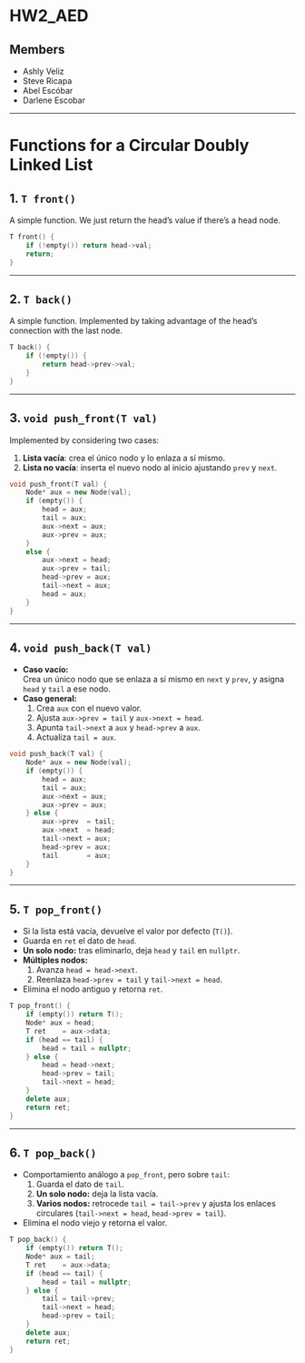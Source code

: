 # HW2_AED

## Members
- Ashly Veliz
- Steve Ricapa
- Abel Escóbar
- Darlene Escobar

---

# Functions for a Circular Doubly Linked List

## 1. `T front()`
A simple function. We just return the head’s value if there’s a head node.

```cpp
T front() {
    if (!empty()) return head->val;
    return;
}
```

---

## 2. `T back()`
A simple function. Implemented by taking advantage of the head’s connection with the last node.

```cpp
T back() {
    if (!empty()) {
        return head->prev->val;
    }
}
```

---

## 3. `void push_front(T val)`
Implemented by considering two cases:
1. **Lista vacía**: crea el único nodo y lo enlaza a sí mismo.
2. **Lista no vacía**: inserta el nuevo nodo al inicio ajustando `prev` y `next`.

```cpp
void push_front(T val) {
    Node* aux = new Node(val);
    if (empty()) {
        head = aux;
        tail = aux;
        aux->next = aux;
        aux->prev = aux;
    }
    else {
        aux->next = head;
        aux->prev = tail;
        head->prev = aux;
        tail->next = aux;
        head = aux;
    }
}
```

---

## 4. `void push_back(T val)`
- **Caso vacío:**  
  Crea un único nodo que se enlaza a sí mismo en `next` y `prev`, y asigna `head` y `tail` a ese nodo.
- **Caso general:**
    1. Crea `aux` con el nuevo valor.
    2. Ajusta `aux->prev = tail` y `aux->next = head`.
    3. Apunta `tail->next` a `aux` y `head->prev` a `aux`.
    4. Actualiza `tail = aux`.

```cpp
void push_back(T val) {
    Node* aux = new Node(val);
    if (empty()) {
        head = aux;
        tail = aux;
        aux->next = aux;
        aux->prev = aux;
    } else {
        aux->prev  = tail;
        aux->next  = head;
        tail->next = aux;
        head->prev = aux;
        tail       = aux;
    }
}
```

---

## 5. `T pop_front()`
- Si la lista está vacía, devuelve el valor por defecto (`T()`).
- Guarda en `ret` el dato de `head`.
- **Un solo nodo:** tras eliminarlo, deja `head` y `tail` en `nullptr`.
- **Múltiples nodos:**
    1. Avanza `head = head->next`.
    2. Reenlaza `head->prev = tail` y `tail->next = head`.
- Elimina el nodo antiguo y retorna `ret`.

```cpp
T pop_front() {
    if (empty()) return T();
    Node* aux = head;
    T ret    = aux->data;
    if (head == tail) {
        head = tail = nullptr;
    } else {
        head = head->next;
        head->prev = tail;
        tail->next = head;
    }
    delete aux;
    return ret;
}
```

---

## 6. `T pop_back()`
- Comportamiento análogo a `pop_front`, pero sobre `tail`:
    1. Guarda el dato de `tail`.
    2. **Un solo nodo:** deja la lista vacía.
    3. **Varios nodos:** retrocede `tail = tail->prev` y ajusta los enlaces circulares (`tail->next = head`, `head->prev = tail`).
- Elimina el nodo viejo y retorna el valor.

```cpp
T pop_back() {
    if (empty()) return T();
    Node* aux = tail;
    T ret    = aux->data;
    if (head == tail) {
        head = tail = nullptr;
    } else {
        tail = tail->prev;
        tail->next = head;
        head->prev = tail;
    }
    delete aux;
    return ret;
} 
```
